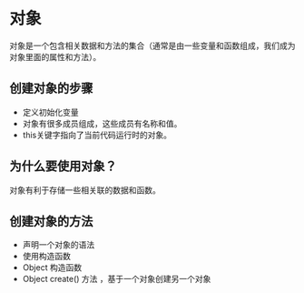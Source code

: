 # 对象

对象是一个包含相关数据和方法的集合（通常是由一些变量和函数组成，我们成为对象里面的属性和方法）。

## 创建对象的步骤

* 定义初始化变量
* 对象有很多成员组成，这些成员有名称和值。
* this关键字指向了当前代码运行时的对象。

## 为什么要使用对象？

对象有利于存储一些相关联的数据和函数。

## 创建对象的方法

* 声明一个对象的语法
* 使用构造函数
* Object 构造函数
* Object create() 方法 ，基于一个对象创建另一个对象